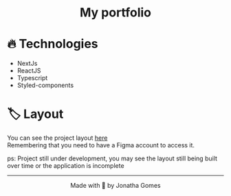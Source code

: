 <h1 align="center">My portfolio</h1>

# 🔥️ Technologies

- NextJs
- ReactJS
- Typescript
- Styled-components

# 🏷️ Layout

You can see the project layout [here](https://www.figma.com/file/ez2rv8xmzNCg9zEiLe7Zhl/Portfolio-1.0?node-id=0%3A1)<br>
Remembering that you need to have a Figma account to access it.

ps: Project still under development, you may see the layout still being built over time or the application is incomplete

<hr>
<p align="center">Made with 💜️ by Jonatha Gomes</p>
